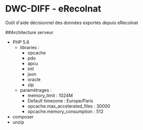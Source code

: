 DWC-DIFF - eRecolnat
============

Outil d'aide décisionnel des données exportés depuis eRecolnat


##Architecture serveur
* PHP 5.6
    * libraries : 
        * opcache
        * pdo
        * apcu
        * intl
        * json
        * oracle
        * zip
    * paramétrages : 
        * memory_limit : 1024M
        * Default timezone : Europe/Paris
        * opcache.max_accelerated_files : 30000
        * opcache.memory_consumption : 512
* composer
* unzip